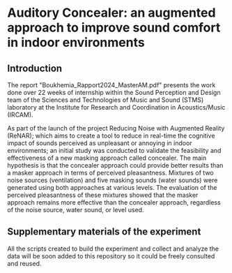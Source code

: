 # Auditory Concealer: an augmented approach to improve sound comfort in indoor environments

## Introduction 
The report "Boukhemia_Rapport2024_MasterAM.pdf" presents the work done over 22 weeks of internship within the Sound Perception and Design team of the Sciences and Technologies of Music and Sound (STMS) laboratory at the Institute for Research and Coordination in Acoustics/Music (IRCAM). 

As part of the launch of the project Reducing Noise with Augmented Reality (ReNAR); which aims to create a tool to reduce in real-time the cognitive impact of sounds perceived as unpleasant or annoying in indoor environments; an initial study was conducted to validate the feasibility and effectiveness of a new masking approach called concealer. The main hypothesis is that the concealer approach could provide better results than a masker approach in terms of perceived pleasantness. Mixtures of two noise sources (ventilation) and five masking sounds (water sounds) were generated using both approaches at various levels. The evaluation of the perceived pleasantness of these mixtures showed that the masker approach remains more effective than the concealer approach, regardless of the noise source, water sound, or level used.

## Supplementary materials of the experiment
All the scripts created to build the experiment and collect and analyze the data will be soon added to this repository so it could be freely consulted and reused. 

